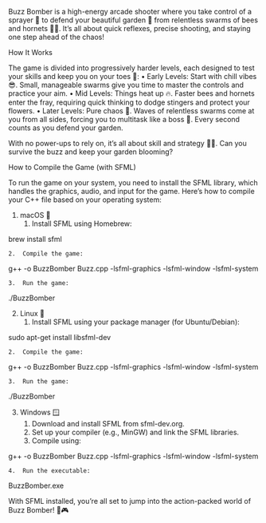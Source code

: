 Buzz Bomber is a high-energy arcade shooter where you take control of a sprayer 🔫 to defend your beautiful garden 🌸 from relentless swarms of bees and hornets 🐝💨. It’s all about quick reflexes, precise shooting, and staying one step ahead of the chaos!

How It Works

The game is divided into progressively harder levels, each designed to test your skills and keep you on your toes 🚀:
	•	Early Levels: Start with chill vibes 😎. Small, manageable swarms give you time to master the controls and practice your aim.
	•	Mid Levels: Things heat up 🔥. Faster bees and hornets enter the fray, requiring quick thinking to dodge stingers and protect your flowers.
	•	Later Levels: Pure chaos 🫠. Waves of relentless swarms come at you from all sides, forcing you to multitask like a boss 💪. Every second counts as you defend your garden.

With no power-ups to rely on, it’s all about skill and strategy 🧠✨. Can you survive the buzz and keep your garden blooming?

How to Compile the Game (with SFML)

To run the game on your system, you need to install the SFML library, which handles the graphics, audio, and input for the game. Here’s how to compile your C++ file based on your operating system:

1. macOS 🍎
	1.	Install SFML using Homebrew:

brew install sfml


	2.	Compile the game:

g++ -o BuzzBomber Buzz.cpp -lsfml-graphics -lsfml-window -lsfml-system


	3.	Run the game:

./BuzzBomber



2. Linux 🐧
	1.	Install SFML using your package manager (for Ubuntu/Debian):

sudo apt-get install libsfml-dev


	2.	Compile the game:

g++ -o BuzzBomber Buzz.cpp -lsfml-graphics -lsfml-window -lsfml-system


	3.	Run the game:

./BuzzBomber



3. Windows 🪟
	1.	Download and install SFML from sfml-dev.org.
	2.	Set up your compiler (e.g., MinGW) and link the SFML libraries.
	3.	Compile using:

g++ -o BuzzBomber Buzz.cpp -lsfml-graphics -lsfml-window -lsfml-system


	4.	Run the executable:

BuzzBomber.exe



With SFML installed, you’re all set to jump into the action-packed world of Buzz Bomber! 🐝🎮
